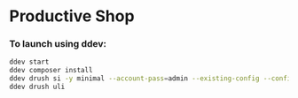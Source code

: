 # Productive Shop

### To launch using ddev:
```bash
ddev start
ddev composer install
ddev drush si -y minimal --account-pass=admin --existing-config --config-dir="../config/sync"
ddev drush uli
